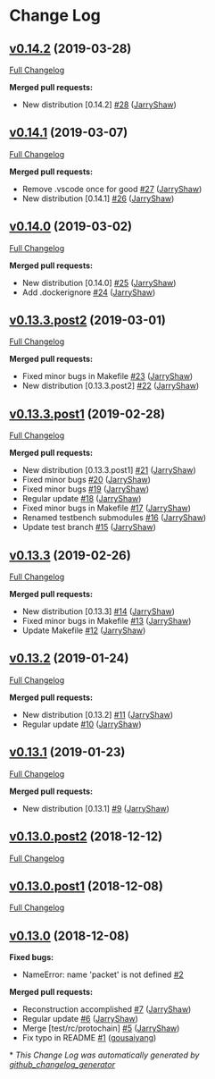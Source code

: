 # Change Log

## [v0.14.2](https://github.com/JarryShaw/PyPCAPKit/tree/v0.14.2) (2019-03-28)
[Full Changelog](https://github.com/JarryShaw/PyPCAPKit/compare/v0.14.1...v0.14.2)

**Merged pull requests:**

- New distribution \[0.14.2\] [\#28](https://github.com/JarryShaw/PyPCAPKit/pull/28) ([JarryShaw](https://github.com/JarryShaw))

## [v0.14.1](https://github.com/JarryShaw/PyPCAPKit/tree/v0.14.1) (2019-03-07)
[Full Changelog](https://github.com/JarryShaw/PyPCAPKit/compare/v0.14.0...v0.14.1)

**Merged pull requests:**

- Remove .vscode once for good [\#27](https://github.com/JarryShaw/PyPCAPKit/pull/27) ([JarryShaw](https://github.com/JarryShaw))
-  New distribution \[0.14.1\] [\#26](https://github.com/JarryShaw/PyPCAPKit/pull/26) ([JarryShaw](https://github.com/JarryShaw))

## [v0.14.0](https://github.com/JarryShaw/PyPCAPKit/tree/v0.14.0) (2019-03-02)
[Full Changelog](https://github.com/JarryShaw/PyPCAPKit/compare/v0.13.3.post2...v0.14.0)

**Merged pull requests:**

- New distribution \[0.14.0\] [\#25](https://github.com/JarryShaw/PyPCAPKit/pull/25) ([JarryShaw](https://github.com/JarryShaw))
- Add .dockerignore [\#24](https://github.com/JarryShaw/PyPCAPKit/pull/24) ([JarryShaw](https://github.com/JarryShaw))

## [v0.13.3.post2](https://github.com/JarryShaw/PyPCAPKit/tree/v0.13.3.post2) (2019-03-01)
[Full Changelog](https://github.com/JarryShaw/PyPCAPKit/compare/v0.13.3.post1...v0.13.3.post2)

**Merged pull requests:**

- Fixed minor bugs in Makefile [\#23](https://github.com/JarryShaw/PyPCAPKit/pull/23) ([JarryShaw](https://github.com/JarryShaw))
- New distribution \[0.13.3.post2\] [\#22](https://github.com/JarryShaw/PyPCAPKit/pull/22) ([JarryShaw](https://github.com/JarryShaw))

## [v0.13.3.post1](https://github.com/JarryShaw/PyPCAPKit/tree/v0.13.3.post1) (2019-02-28)
[Full Changelog](https://github.com/JarryShaw/PyPCAPKit/compare/v0.13.3...v0.13.3.post1)

**Merged pull requests:**

- New distribution \[0.13.3.post1\] [\#21](https://github.com/JarryShaw/PyPCAPKit/pull/21) ([JarryShaw](https://github.com/JarryShaw))
- Fixed minor bugs [\#20](https://github.com/JarryShaw/PyPCAPKit/pull/20) ([JarryShaw](https://github.com/JarryShaw))
- Fixed minor bugs [\#19](https://github.com/JarryShaw/PyPCAPKit/pull/19) ([JarryShaw](https://github.com/JarryShaw))
- Regular update [\#18](https://github.com/JarryShaw/PyPCAPKit/pull/18) ([JarryShaw](https://github.com/JarryShaw))
-  Fixed minor bugs in Makefile [\#17](https://github.com/JarryShaw/PyPCAPKit/pull/17) ([JarryShaw](https://github.com/JarryShaw))
- Renamed testbench submodules [\#16](https://github.com/JarryShaw/PyPCAPKit/pull/16) ([JarryShaw](https://github.com/JarryShaw))
- Update test branch [\#15](https://github.com/JarryShaw/PyPCAPKit/pull/15) ([JarryShaw](https://github.com/JarryShaw))

## [v0.13.3](https://github.com/JarryShaw/PyPCAPKit/tree/v0.13.3) (2019-02-26)
[Full Changelog](https://github.com/JarryShaw/PyPCAPKit/compare/v0.13.2...v0.13.3)

**Merged pull requests:**

- New distribution \[0.13.3\] [\#14](https://github.com/JarryShaw/PyPCAPKit/pull/14) ([JarryShaw](https://github.com/JarryShaw))
- Fixed minor bugs in Makefile [\#13](https://github.com/JarryShaw/PyPCAPKit/pull/13) ([JarryShaw](https://github.com/JarryShaw))
- Update Makefile [\#12](https://github.com/JarryShaw/PyPCAPKit/pull/12) ([JarryShaw](https://github.com/JarryShaw))

## [v0.13.2](https://github.com/JarryShaw/PyPCAPKit/tree/v0.13.2) (2019-01-24)
[Full Changelog](https://github.com/JarryShaw/PyPCAPKit/compare/v0.13.1...v0.13.2)

**Merged pull requests:**

- New distribution \[0.13.2\] [\#11](https://github.com/JarryShaw/PyPCAPKit/pull/11) ([JarryShaw](https://github.com/JarryShaw))
- Regular update [\#10](https://github.com/JarryShaw/PyPCAPKit/pull/10) ([JarryShaw](https://github.com/JarryShaw))

## [v0.13.1](https://github.com/JarryShaw/PyPCAPKit/tree/v0.13.1) (2019-01-23)
[Full Changelog](https://github.com/JarryShaw/PyPCAPKit/compare/v0.13.0.post2...v0.13.1)

**Merged pull requests:**

- New distribution \[0.13.1\] [\#9](https://github.com/JarryShaw/PyPCAPKit/pull/9) ([JarryShaw](https://github.com/JarryShaw))

## [v0.13.0.post2](https://github.com/JarryShaw/PyPCAPKit/tree/v0.13.0.post2) (2018-12-12)
[Full Changelog](https://github.com/JarryShaw/PyPCAPKit/compare/v0.13.0.post1...v0.13.0.post2)

## [v0.13.0.post1](https://github.com/JarryShaw/PyPCAPKit/tree/v0.13.0.post1) (2018-12-08)
[Full Changelog](https://github.com/JarryShaw/PyPCAPKit/compare/v0.13.0...v0.13.0.post1)

## [v0.13.0](https://github.com/JarryShaw/PyPCAPKit/tree/v0.13.0) (2018-12-08)
**Fixed bugs:**

- NameError: name 'packet' is not defined [\#2](https://github.com/JarryShaw/PyPCAPKit/issues/2)

**Merged pull requests:**

- Reconstruction accomplished [\#7](https://github.com/JarryShaw/PyPCAPKit/pull/7) ([JarryShaw](https://github.com/JarryShaw))
- Regular update [\#6](https://github.com/JarryShaw/PyPCAPKit/pull/6) ([JarryShaw](https://github.com/JarryShaw))
- Merge \[test/rc/protochain\] [\#5](https://github.com/JarryShaw/PyPCAPKit/pull/5) ([JarryShaw](https://github.com/JarryShaw))
- Fix typo in README [\#1](https://github.com/JarryShaw/PyPCAPKit/pull/1) ([gousaiyang](https://github.com/gousaiyang))



\* *This Change Log was automatically generated by [github_changelog_generator](https://github.com/skywinder/Github-Changelog-Generator)*